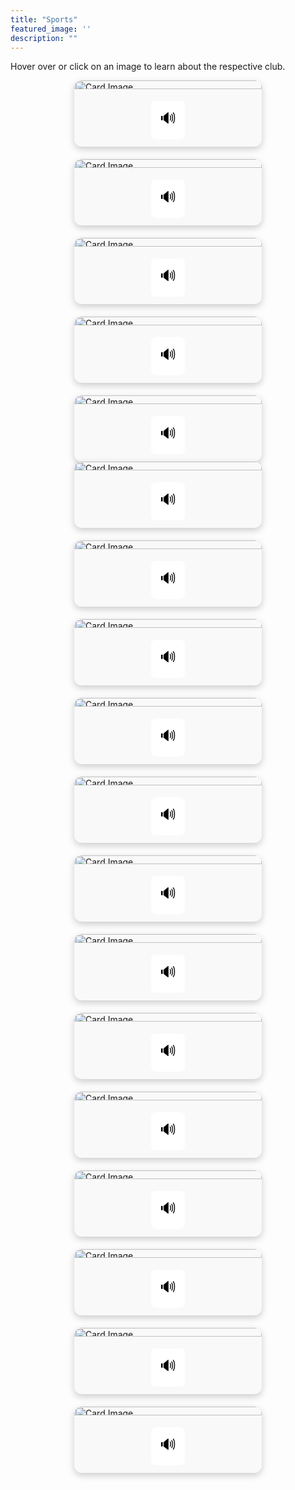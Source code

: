 ```yaml
---
title: "Sports"
featured_image: ''
description: ""
---
```


<p>Hover over or click on an image to learn about the respective club.</p>
</div>

<style>
.card-container {
  display: flex;
  flex-wrap: wrap;
  justify-content: center;
  gap: 20px;
}
.card {
  width: 300px;
  border-radius: 12px;
  box-shadow: 0 4px 12px rgba(0, 0, 0, 0.2);
  overflow: hidden;
  background-color: #f9f9f9;
  display: flex;
  flex-direction: column;
  align-items: center;
}
.card-image-wrapper {
  position: relative;
  width: 100%;
  height: 80%
}
.card img {
  width: 100%;
  display: block;
  height: 80%;
}
/* Hover overlay text */
.overlay-text {
  position: absolute;
  bottom: 0;
  width: 100%;
  padding: 10px;
  color: white;
  background-color: rgba(0, 0, 0, 0.7);
  text-align: center;
  opacity: 0;
  transition: opacity 0.3s ease;
  font-size: 18px;
}
.card-image-wrapper:hover .overlay-text {
  opacity: 1;
}
/* Button styling */
.audio-button {
  font-size: 24px;
  padding: 10px 14px;
  margin: 12px 0;
  background-color: white;
  border: none;
  border-radius: 8px;
  color: black;
  cursor: pointer;
  transition: background-color 0.2s ease, transform 0.2s ease, color 0.2s ease;
}
.audio-button:hover {
  background-color: #3498db;
  color: white;
  transform: scale(1.15);
}
</style>
<div class="card-container">
  <div class="card">
    <div class="card-image-wrapper">
    <img src="https://encrypted-tbn0.gstatic.com/images?q=tbn:ANd9GcRs00uGc1aVmQkicIJ4fJMCT9_ClNUT8j_nlw&s" alt="Card Image">
    <div class="overlay-text">Intramurals. A fun little bit of sports; no competitiveness, just for those who want to try out sports.</div>
    </div>
      <button class="audio-button" onclick="readText('Intramurals. A fun little bit of sports; no competitiveness, just for those who want to try out sports.')">🔊</button>
  </div>



  <div class="card">
    <div class="card-image-wrapper">
    <img src="https://encrypted-tbn0.gstatic.com/images?q=tbn:ANd9GcTGmyRmUwm6InN6SRmWO_-RZq9qSkSGHB_qUQ&s" alt="Card Image">
    <div class="overlay-text">Weight Club. It's a place after school to develop your muscles safely, while still having lots of fun.</div>
    </div>
      <button class="audio-button" onclick="readText('Weight Club. Its a place after school to develop your muscles safely, while still having lots of fun.')">🔊</button>
  </div>





  <div class="card">
    <div class="card-image-wrapper">
    <img src="https://resources.finalsite.net/images/f_auto,q_auto,t_image_size_2/v1706812465/mcpsorg/oxyocumlkokfupna4vdz/boyssocerforwebsite.jpg" alt="Card Image">
    <div class="overlay-text">Boys' soccer is a competitive, fun, and an enjoyable experience with a total of 16 games and practices on Mondays.</div>
    </div>
      <button class="audio-button" onclick="readText('Boys soccer is a competitive, fun, and an enjoyable experience with a total of 16 games and practices on Mondays.')">🔊</button>
  </div>
  



  <div class="card">
    <div class="card-image-wrapper">
    <img src="https://resources.finalsite.net/images/f_auto,q_auto,t_image_size_2/v1715352186/mcpsorg/nfxlhzjfrc2y2r4ketnv/girlssoccerforwebsite.jpg" alt="Card Image">
    <div class="overlay-text">BMS girls' soccer team is one of the best in Virginia, with fun and competetive games and practices.</div>
    </div>
      <button class="audio-button" onclick="readText('BMS girls soccer team is one of the best in Virginia, with fun and competetive games and practices.')">🔊</button>
  </div>
 




  <div class="card">
    <div class="card-image-wrapper">
    <img src="https://resources.finalsite.net/images/f_auto,q_auto,t_image_size_4/v1743437065/mcpsorg/w7hu0u7jc5lzak9ztbnz/BaseballMarch2025.jpg" alt="Card Image">
    <div class="overlay-text">BMS offers a fun and competitive baseball team.</div>
    </div>
      <button class="audio-button" onclick="readText('BMS offers a fun and competitive baseball team.')">🔊</button>
  </div>
</div>

<div class="card-container">
  <div class="card">
    <div class="card-image-wrapper">
    <img src="https://resources.finalsite.net/images/f_auto,q_auto,t_image_size_2/v1706305102/mcpsorg/zdkwe15fff3k3k0bhzav/Trackandfieldpicforwebsite.jpg" alt="Card Image">
    <div class="overlay-text">In track and field, athletes can participate in running events, and have chances of winning medals!</div>
    </div>
      <button class="audio-button" onclick="readText('In track and field, athletes can participate in running events, and have chances of winning medals!')">🔊</button>
  </div>





  <div class="card">
    <div class="card-image-wrapper">
    <img src="https://resources.finalsite.net/images/f_auto,q_auto,t_image_size_3/v1706303125/mcpsorg/ofarjzn8bz3wdq3wikeo/Softballforwebsite.jpg" alt="Card Image">
    <div class="overlay-text">BMS has a great girls' softball team. They have practices and games that are fun and intense.</div>
    </div>
      <button class="audio-button" onclick="readText('BMS has a great girls softball team. They have practices and games that are fun and intense.')">🔊</button>
  </div>




  <div class="card">
    <div class="card-image-wrapper">
    <img src="https://resources.finalsite.net/images/f_auto,q_auto,t_image_size_2/v1694097646/mcpsorg/iipxpwr2ke2juh37olus/boysbasketball.jpg" alt="Card Image">
    <div class="overlay-text">Boys' basketball provides intensive training for a fun and competitive game.</div>
    </div>
      <button class="audio-button" onclick="readText('Boys basketball provides intensive training for a fun and competitive game.')">🔊</button>
  </div>





  <div class="card">
    <div class="card-image-wrapper">
    <img src="https://resources.finalsite.net/images/f_auto,q_auto/v1701094818/mcpsorg/hmpdcgtz769pcjkpiwro/girlsbasketball_1.jpg" alt="Card Image">
    <div class="overlay-text">A competitive league of basketball with intense training and fun games for girls.</div>
    </div>
      <button class="audio-button" onclick="readText('A competitive league of basketball with intense training and fun games for girls.')">🔊</button>
  </div>




  <div class="card">
    <div class="card-image-wrapper">
    <img src="https://resources.finalsite.net/images/f_auto,q_auto,t_image_size_3/v1716897080/mcpsorg/npypd4xr7ffco3tiqdgy/Cheerleadingpic.jpg" alt="Card Image">
    <div class="overlay-text">Girls can try out for cheerleading team, allowing them to have fun and represent BMS.</div>
    </div>
      <button class="audio-button" onclick="readText('Girls can try out for cheerleading team, allowing them to have fun and represent BMS.')">🔊</button>
  </div>





  <div class="card">
    <div class="card-image-wrapper">
    <img src="https://resources.finalsite.net/images/f_auto,q_auto,t_image_size_3/v1694097997/mcpsorg/wqz1kngpmrc2d6acyuyu/wrestling.jpg" alt="Card Image">
    <div class="overlay-text">In wrestling, kids can learn about how to wrestle, and have fun doing so.</div>
    </div>
      <button class="audio-button" onclick="readText('In wrestling, kids can learn about how to wrestle, and have fun doing so.')">🔊</button>
  </div>




  <div class="card">
    <div class="card-image-wrapper">
    <img src="https://resources.finalsite.net/images/f_auto,q_auto,t_image_size_2/v1716900346/mcpsorg/qff8n9fo1gjyuoiidfpc/CrossCountryRace.webp" alt="Card Image">
    <div class="overlay-text">In cross country, kids can improve their stamina by practicing long distance running, while also being able to have a good time.</div>
    </div>
      <button class="audio-button" onclick="readText('In cross country, kids can improve their stamina by practicing long distance running, while also being able to have a good time.')">🔊</button>
  </div>





  <div class="card">
    <div class="card-image-wrapper">
    <img src="https://resources.finalsite.net/images/f_auto,q_auto,t_image_size_2/v1690389009/mcpsorg/hyzt3aygytdob2skqbzt/footballforwebsite.jpg" alt="Card Image">
    <div class="overlay-text">In BMS football everyone can have fun playing football while exercising and competing with others.</div>
    </div>
      <button class="audio-button" onclick="readText('In BMS football everyone can have fun playing football while exercising and competing with others.')">🔊</button>
  </div>





  <div class="card">
    <div class="card-image-wrapper">
    <img src="https://resources.finalsite.net/images/f_auto,q_auto,t_image_size_3/v1690389505/mcpsorg/mcjfvq6b0sb2i0f0sq4d/Golfforwebsite.jpg" alt="Card Image">
    <div class="overlay-text">In BMS golf everyone can have fun hitting a golf ball and competing in golf matches.</div>
    </div>
      <button class="audio-button" onclick="readText('In BMS golf everyone can have fun hitting a golf ball and competing in golf matches.')">🔊</button>
  </div>






  <div class="card">
    <div class="card-image-wrapper">
    <img src="https://resources.finalsite.net/images/f_auto,q_auto/v1690389954/mcpsorg/wpbnnaxlfzvnfthx7fw5/Swimanddiveforwebsite.jpg" alt="Card Image">
    <div class="overlay-text">In swim and dive those who love swimming and diving can enjoy the water together.</div>
    </div>
      <button class="audio-button" onclick="readText('In swim and dive those who love swimming and diving can enjoy the water together.')">🔊</button>
  </div>





  <div class="card">
    <div class="card-image-wrapper">
    <img src="https://resources.finalsite.net/images/f_auto,q_auto,t_image_size_2/v1690390137/mcpsorg/xa2znm90wl57fiy5yvew/Volleyballforwebsite.jpg" alt="Card Image">
    <div class="overlay-text">A sport team specifically for girls. It's fun and competitive volleyball.</div>
    </div>
      <button class="audio-button" onclick="readText('A sport team specifically for girls. Its fun and competitive volleyball.')">🔊</button>
  </div>





  <div class="card">
    <div class="card-image-wrapper">
    <img src="https://cdn-icons-png.flaticon.com/512/16117/16117721.png" alt="Card Image">
    <div class="overlay-text">Pickleball club allows students to exercise regularly, while still being able to build community and have lots of fun!</div>
    </div>
      <button class="audio-button" onclick="readText('Pickleball club allows students to exercise regularly, while still being able to build community and have lots of fun!')">🔊</button>
  </div>



  <div class="card">
    <div class="card-image-wrapper">
    <img src="https://encrypted-tbn0.gstatic.com/images?q=tbn:ANd9GcSiS8t9ODi29FC-qq-8EVBJcUS_f9yLtw5nkw&s" alt="Card Image">
    <div class="overlay-text">BMS Taekwondo Club is an organization that promotes martial arts practice and comradery. It is open to all styles of martial arts. This is a student-led group that gathers for practice and learning of taekwondo.</div>
    </div>
      <button class="audio-button" onclick="readText('BMS Taekwondo Club is an organization that promotes martial arts practice and comradery. It is open to all styles of martial arts. This is a student-led group that gathers for practice and learning of taekwondo.')">🔊</button>
  </div>
</div>

<script>
  function readText(text) {
    const speech = new SpeechSynthesisUtterance(text);
    window.speechSynthesis.speak(speech);
  }
</script>